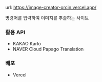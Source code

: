 url: https://image-creator-orcin.vercel.app/

명령어를 입력하여 이미지를 추출하는 사이트

### 활용 API

- KAKAO Karlo
- NAVER Cloud Papago Translation

### 배포

- Vercel
